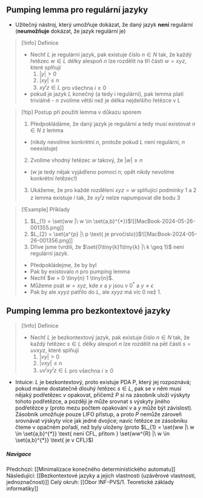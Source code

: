 ## Pumping lemma pro regulární jazyky
- Užitečný nástroj, který umožňuje dokázat, že daný jazyk **není** regulární (**neumožňuje** dokázat, že jazyk regulární je)
>[!info] Definice
>- Nechť $L$ je regulární jazyk, pak existuje číslo $n \in N$ tak, že každý řetězec $w \in L$ délky alespoň $n$ lze rozdělit na tři části $w = xyz$, které splňují
>	1. $|y| > 0$
>	2. $|xy| \leq n$
>	3. $xy^{i}z \in L$ pro všechna $i \geq 0$ 
>- pokud je jazyk $L$ konečný (a tedy i regulární), pak lemma platí triviálně - $n$ zvolíme větší než je délka nejdelšího řetězce v $L$

>[!tip] Postup při použití lemma v důkazu sporem
>1. Předpokládáme, že daný jazyk je regulární a tedy musí existovat $n \in N$ z lemma
>	- (nikdy nevolíme konkrétní $n$, protože pokud $L$ není regulární, $n$ neexistuje)
>2. Zvolíme vhodný řetězec $w$ takový, že $|w| \geq n$
>	- ($w$ je tedy nějak vyjádřeno pomocí $n$; opět nikdy nevolíme konkrétní řetězec!)
>3. Ukážeme, že pro každé rozdělení $xyz = w$ splňující podmínky $1$ a $2$ z lemma existuje $i$ tak, že $xy^{i}z$ nelze napumpovat dle bodu $3$

>[!Example] Příklady
>1. $L_{1} = \set{ww |\ w \in \set{a,b}^{*}}$![[MacBook-2024-05-26-001355.png]]
>2. $L_{2} = \set{a^{p} |\ p \text{ je prvočíslo}}$![[MacBook-2024-05-26-001356.png]]
>3. Dříve jsme tvrdili, že $\set{0\tiny{k}1\tiny{k} |\ k \geq 1}$ není regulární jazyk.
>	- Předpokládejme, že by byl
>	- Pak by existovalo $n$ pro pumping lemma
>	- Nechť $w = 0 \tiny{n} 1 \tiny{n}$.
>	- Můžeme psát $w = xyz$, kde $x$ a $y$ jsou v $0^{*}$ a $y \neq \epsilon$
>	- Pak by ale $xyyz$ patřilo do $L$, ale $xyyz$ má víc $0$ než $1$.

## Pumping lemma pro bezkontextové jazyky
>[!info] Definice
>- Nechť $L$ je bezkontextový jazyk, pak existuje číslo $n \in N$ tak, že každý řetězec $s \in L$ délky alespoň $n$ lze rozdělit na pět částí $s = uvxyz$, které splňují
>	1. $|vy| > 0$
>	2. $|vxy| \leq n$
>	3. $uv^{i}xy^{i}z \in L$ pro všechna $i \geq 0$
-  Intuice: $L$ je bezkontextový, proto existuje PDA P, který jej rozpoznává; pokud máme dostatečně dlouhý řetězec $s \in L$, pak se v něm musí nějaký podřetězec $v$ opakovat, přičemž $P$ si na zásobník uloží výskyty tohoto podřetězce, a později je může srovnat s výskyty jiného podřetězce $y$ (proto mezu počtem opakování $v$ a $y$ může být závislost). Zásobník umožňuje pouze LIFO přístup, a proto $P$ nemůže zároveň srovnávat výskyty více jak jedné dvojice; navíc řetězce ze zásobníku čteme v opačném pořadí, než byly uloženy (proto $L_{1} = \set{ww |\ w \in \set{a,b}^{*}} \text{ není CFL, přitom } \set{ww^{R} |\ w \in \set{a,b}^{*}} \text{ je v CFL}$)

##### Navigace
Předchozí:  [[Minimalizace konečného deterministického automatu]]
Následující: [[Bezkontextové jazyky a jejich vlastnosti (uzávěrové vlastnosti, jednoznačnost)]]
Celý okruh: [[Obor INF-PVS/1. Teoretické základy informatiky]]